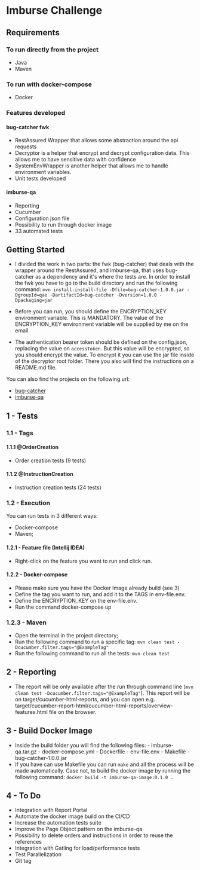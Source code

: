 # Imburse Challenge

## Requirements
### To run directly from the project 
  * Java
  * Maven
    
### To run with docker-compose   
  * Docker

### Features developed

#### bug-catcher fwk

  * RestAssured Wrapper that allows some abstraction around the api requests
  * Decryptor is a helper that encrypt and decrypt configuration data. This allows me to have sensitive 
  data with confidence
  * SystemEnvWrapper is another helper that allows me to handle environment variables. 
  * Unit tests developed
  
#### imburse-qa

  * Reporting
  * Cucumber
  * Configuration json file
  * Possibility to run through docker image
  * 33 automated tests
    

## Getting Started
    
  * I divided the work in two parts: the fwk (bug-catcher) that deals with the wrapper around the RestAssured, 
    and imburse-qa, that uses bug-catcher as a dependency and it's where the tests are. In order to install the fwk you have to 
    go to the build directory and run the following command:
  `mvn install:install-file -Dfile=bug-catcher-1.0.0.jar -DgroupId=qae -DartifactId=bug-catcher -Dversion=1.0.0 -Dpackaging=jar`
    
  * Before you can run, you should define the ENCRYPTION_KEY environment variable. This is MANDATORY. The value of the ENCRYPTION_KEY environment variable will be supplied by me on the email.
   
  * The authentication bearer token should be defined on the config.json, replacing the value on
  `accessToken`. But this value will be encrypted, so you should encrypt the value. To encrypt it
  you can use the jar file inside of the decryptor root folder. There you also will find the instructions on a 
  README.md file. 
   
   You can also find the projects on the following url:
  * [bug-catcher](https://github.com/jonacarvalheiro/bug-catcher)
  * [imburse-qa](https://github.com/jonacarvalheiro/imburse-qa)
  

## 1 - Tests
     
### 1.1 - Tags

#### 1.1.1 @OrderCreation 
  * Order creation tests (9 tests)
#### 1.1.2 @InstructionCreation  
  * Instruction creation tests (24 tests)
      
### 1.2 - Execution
   You can run tests in 3 different ways:
	
  * Docker-compose
  * Maven;
	
#### 1.2.1 - Feature file (Intellij IDEA)
  * Right-click on the feature you want to run and click run.

#### 1.2.2 - Docker-compose
  * Please make sure you have the Docker Image already build (see 3)
  * Define the tag you want to run, and add it to the TAGS in env-file.env.
  * Define the ENCRYPTION_KEY on the env-file.env.
  * Run the command docker-compose up
  
### 1.2.3 - Maven
  * Open the terminal in the project directory;
  * Run the following command to run a specific tag:
		 `mvn clean test -Dcucumber.filter.tags="@ExampleTag"`
  * Run the following command to run all the tests:
  `mvn clean test`


## 2 - Reporting
  * The report will be only available after the run through command line (`mvn clean test -Dcucumber.filter.tags="@ExampleTag"`).
  This report will be on target/cucumber-html-reports, and you can open e.g. target/cucumber-report-html/cucumber-html-reports/overview-features.html file
  on the browser.
  
  
## 3 - Build Docker Image

  * Inside the build folder you will find the following files:
        - imburse-qa.tar.gz
        - docker-compose.yml
        - Dockerfile
        - env-file.env
        - Makefile
        - bug-catcher-1.0.0.jar
  * If you have can use Makefile you can run `make` and all the process will be made automatically.
Case not, to build the docker image by running the following command:
         `docker build -t imburse-qa-image:0.1.0 .`
        
        
## 4 - To Do
    
  * Integration with Report Portal
  * Automate the docker image build on the CI/CD 
  * Increase the automation tests suite
  * Improve the Page Object pattern on the imburse-qa
  * Possibility to delete orders and instructions in order to reuse the references
  * Integration with Gatling for load/performance tests
  * Test Parallelization 
  * Git tag
